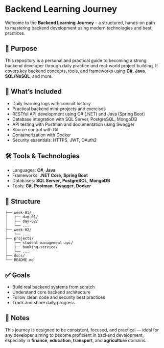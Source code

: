 # Backend Learning Journey

Welcome to the **Backend Learning Journey** – a structured, hands-on path to mastering backend development using modern technologies and best practices.

## 🚀 Purpose

This repository is a personal and practical guide to becoming a strong backend developer through daily practice and real-world project building. It covers key backend concepts, tools, and frameworks using **C#**, **Java**, **SQL/NoSQL**, and more.

## 🧱 What’s Included

* Daily learning logs with commit history
* Practical backend mini-projects and exercises
* RESTful API development using C# (.NET) and Java (Spring Boot)
* Database integration with SQL Server, PostgreSQL, MongoDB
* API testing with Postman and documentation using Swagger
* Source control with Git
* Containerization with Docker
* Security essentials: HTTPS, JWT, OAuth2

## 🛠️ Tools & Technologies

* Languages: **C#**, **Java**
* Frameworks: **.NET Core**, **Spring Boot**
* Databases: **SQL Server**, **PostgreSQL**, **MongoDB**
* Tools: **Git**, **Postman**, **Swagger**, **Docker**

## 📅 Structure

```plaintext
├── week-01/
│   ├── day-01/
│   ├── day-02/
│   └── ...
├── week-02/
│   └── ...
├── projects/
│   ├── student-management-api/
│   ├── banking-service/
│   └── ...
├── docs/
└── README.md
```

## ✅ Goals

* Build real backend systems from scratch
* Understand core backend architecture
* Follow clean code and security best practices
* Track and share daily progress

## 📌 Notes

This journey is designed to be consistent, focused, and practical — ideal for any developer aiming to become proficient in backend development, especially in **finance**, **education**, **transport**, and **agriculture** domains.
